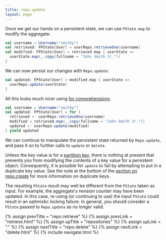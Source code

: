 ```yaml
---
title: repo.update
layout: page
---
```


Once we get our hands on a persistent state, we can use `PState.map`
to modify the aggregate:

```scala
val username = Username("smithy")
val retrieved: FPState[User] = userRepo.retrieveOne(username)
val modified: FPState[User] = retrieved map { userState =>
  userState.map(_.copy(fullname = "John Smith Jr."))
}
```

We can now persist our changes with `Repo.update`:

```scala
val updated: FPState[User] = modified.map { userState =>
  userRepo.update(userState)
}
```

All this looks much nicer using [for
comprehensions](http://docs.scala-lang.org/tutorials/tour/sequence-comprehensions.html):

```scala
val username = Username("smithy")
val updated: FPState[User] = for {
  retrieved <- userRepo.retrieveOne(username)
  modified = retrieved.map(_.copy(fullname = "John Smith Jr."))
  updated <- userRepo.update(modified)
} yield updated
```

We can continue to manipulate the persistent state returned by
`Repo.update`, and pass it on to further calls to `update` or `delete`.

Unless the key value is for a [partition
key](../ptype/partition-keys.html), there is nothing at present that
prevents you from modifying the contents of a key value for a
persistent object. Consequently, it is possible for `update` to fail
by attempting to put in a duplicate key value. See the note at the
bottom of the [section on repo.create](create.html) for more
information on duplicate keys.

The resulting `PState` result may well be different from the `PState`
taken as input. For example, the aggregate's revision counter may have
been updated. In this case, re-using (or continuing to use) the input
`PState` could result in an optimistic locking failure. In general,
you should consider a `PState` passed to `Repo.update` as no longer valid.

{% assign prevTitle = "repo.retrieve" %}
{% assign prevLink  = "retrieve.html" %}
{% assign upTitle   = "repositories" %}
{% assign upLink    = "." %}
{% assign nextTitle = "repo.delete" %}
{% assign nextLink  = "delete.html" %}
{% include navigate.html %}
